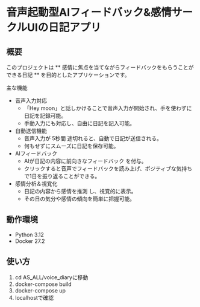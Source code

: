 # 音声起動型AIフィードバック&感情サークルUIの日記アプリ


## 概要
このプロジェクトは ** 感情に焦点を当てながらフィードバックをもらうことができる日記 ** を目的としたアプリケーションです。

主な機能
 - 音声入力対応
    - 「Hey moon」と話しかけることで音声入力が開始され、手を使わずに日記を記録可能。
    - 手動入力にも対応し、自由に日記を記入可能。
- 自動送信機能
    - 音声入力が 5秒間 途切れると、自動で日記が送信される。
    - 何もせずにスムーズに日記を保存可能。
- AIフィードバック
    - AIが日記の内容に前向きなフィードバック を付与。
    - クリックすると音声でフィードバックを読み上げ、ポジティブな気持ちで1日を振り返ることができる。
-  感情分析＆視覚化
    - 日記の内容から感情を推測 し、視覚的に表示。
    - その日の気分や感情の傾向を簡単に把握可能。

## 動作環境
- Python 3.12
- Docker 27.2

## 使い方
1. cd AS_ALL/voice_diaryに移動
2. docker-compose build
3. docker-compose up
4. localhostで確認
